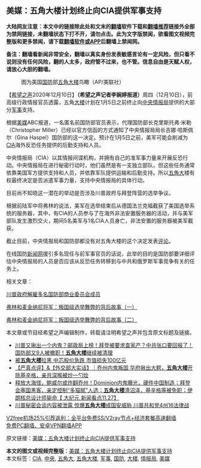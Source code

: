  <h2>美媒：五角大楼计划终止向CIA提供军事支持</h2> <p class="notice"><b>大陆网友注意：本文中的链接除此处和文末的<a href="https://github.com/bannedbook/fanqiang" >翻墙</a>软件下载和<a href="https://github.com/killgcd/justmysocks/blob/master/README.md">翻墙推荐</a>链接外全部为禁网链接，未翻墙状态下打不开，请勿点击。此为文字版禁闻，欲看图文视频完整版和更多禁闻，请下载<a href="https://github.com/bannedbook/fanqiang">翻墙软件或APP</a>后翻墙上禁闻网。</p><p>备注：翻墙看新闻非常安全，翻墙以真实身份发表敏感言论有一定风险，但只看不说则没有任何风险，翻的人太多，政府管不过来，也不管。信息自由是天赋人权，请放心大胆的翻墙。</b></p>  <div class="entry"> <figure><figcaption>图为美国<a href="https://www.bannedbook.org/bnews/tag/%E5%9B%BD%E9%98%B2/" class="st_tag internal_tag" rel="tag" title="标签 国防 下的日志">国防</a>部<a href="https://www.bannedbook.org/bnews/tag/%e4%ba%94%e8%a7%92%e5%a4%a7%e6%a5%bc/" class="st_tag internal_tag" rel="tag" title="标签 五角大楼 下的日志">五角大楼</a>鸟瞰（AP/美联社）</figcaption></figure> <p>【<span class='wp_keywordlink_affiliate'><a href="https://www.soundofhope.org" title="希望之声" target="_blank">希望之声</a></span>2020年12月10日】<strong>（希望之声记者李婉婷报道）</strong>周四（12月10日），前高级行政情报官员透露，五角<a href="https://www.bannedbook.org/bnews/tag/%E5%A4%A7%E6%A5%BC/" class="st_tag internal_tag" rel="tag" title="标签 大楼 下的日志">大楼</a>计划在1月5日之前终止向<a href="https://www.bannedbook.org/bnews/tag/%E4%B8%AD%E5%A4%AE/" class="st_tag internal_tag" rel="tag" title="标签 中央 下的日志">中央</a><a href="https://www.bannedbook.org/bnews/tag/%E6%83%85%E6%8A%A5%E5%B1%80/" class="st_tag internal_tag" rel="tag" title="标签 情报局 下的日志">情报局</a>提供的大部分<a href="https://www.bannedbook.org/bnews/tag/%E5%86%9B%E4%BA%8B/" class="st_tag internal_tag" rel="tag" title="标签 军事 下的日志">军事</a>支持。</p> <p>根据<a href="https://www.bannedbook.org/bnews/tag/%e7%be%8e%e5%aa%92/" class="st_tag internal_tag" rel="tag" title="标签 美媒 下的日志">美媒</a>ABC报道，一名匿名前国防部官员表示，代理国防部长克里斯托弗·米勒（Christopher Miller）已经以官方信函的方式通知了中央情报局局长吉娜·哈斯佩尔（Gina Haspel）国防部的这一决定。预计在1月5日之前，美军可能会削减为<a href="https://www.bannedbook.org/bnews/tag/cia/" class="st_tag internal_tag" rel="tag" title="标签 CIA 下的日志">CIA</a>海外反恐任务提供的后勤支持和人员。</p> <p>中央情报局（CIA）以其情报间谍机构，并拥有自己的准军事力量来开展反恐行动。中央情报局在进行秘密行动时，他们虽然是有一支独立部队，但这些任务通常依靠美国军方提供支持和人员，并依靠军队提供运输和后勤支持。所以<a href="https://www.bannedbook.org/bnews/tag/%E4%BA%94%E8%A7%92%E5%A4%A7/" class="st_tag internal_tag" rel="tag" title="标签 五角大 下的日志">五角大</a>楼有权最终决定是否派遣军事力量，支持中央情报局的具体行动。</p>  <p>目前尚不知晓这一潜在的举动是否涉及川普政府与拜登阵营的选举争议。</p> <p>根据前陆军中将弗林的说法，美军在选举结束后从德国法兰克福截获了美国选举系统的服务器，其中，有CIA的人员参与了在海外非法安置服务器的活动，并与美军部队发生激烈交火，期间5名美军与1名CIA人员身亡，非法安置的服务器被美军截获。</p> <p>截止目前，中央情报局和国防部都没有对五角大楼的这个决定发表<span class='wp_keywordlink_affiliate'><a href="https://www.bannedbook.org/bnews/comments/" title="新闻评论" target="_blank">评论</a></span>。</p>  <p>在线国防<span class='wp_keywordlink_affiliate'><a href="https://www.bannedbook.org/" title="新闻网">新闻网</a></span>援引多名现任与前军事官员的话说，此举的目的是国防部要详细评估中央情报局的人员是否应该从反恐任务转移到与中共和俄罗斯军事竞争有关的任务上。</p> <p>相关文章：</p> <p><a data-ctorig="https://www.soundofhope.org/post/450979" data-cturl="https://www.google.com/url?client=internal-element-cse&amp;cx=007749283119516952101:0iwnfnkwnek&amp;q=https://www.soundofhope.org/post/450979&amp;sa=U&amp;ved=2ahUKEwiy1NWe3MTtAhWUMX0KHVanAX4QFjACegQIBxAC&amp;usg=AOvVaw38K5x_t0Mz7H5b5yZzdGvc" href="https://www.soundofhope.org/post/450979" target="_blank">川普政府解雇多名国防部商业委员会成员</a></p>  <p><a data-ctorig="https://www.soundofhope.org/post/448345" data-cturl="https://www.google.com/url?client=internal-element-cse&amp;cx=007749283119516952101:0iwnfnkwnek&amp;q=https://www.soundofhope.org/post/448345&amp;sa=U&amp;ved=2ahUKEwjZ26H628TtAhViJzQIHT17ANoQFjAFegQIBhAC&amp;usg=AOvVaw2xq_nmOq1RLQ-H2ycfR_Cb" href="https://www.soundofhope.org/post/448345" target="_blank">弗林和麦金纳尼将军：叛国级选举舞弊的背后故事（一）</a></p> <p><a data-ctorig="https://www.soundofhope.org/post/448675" data-cturl="https://www.google.com/url?client=internal-element-cse&amp;cx=007749283119516952101:0iwnfnkwnek&amp;q=https://www.soundofhope.org/post/448675&amp;sa=U&amp;ved=2ahUKEwjZ26H628TtAhViJzQIHT17ANoQFjAEegQIBBAC&amp;usg=AOvVaw3-SF4LHkCTMK2I8x7vo1Hq" href="https://www.soundofhope.org/post/448675" target="_blank">弗林和麦金纳尼将军：叛国级选举舞弊的背后故事（二）</a></p> <p>本文章或节目经希望之声编辑制作，转载请注明希望之声并包含原文标题及链接。</p>  <ul class='op-related-articles' title='相关阅读'> <li><a href='https://www.bannedbook.org/bnews/cbnews/20201206/1443037.html' target='_blank'>川普又揪出一个内鬼？邮政局上榜！拜登被要求查家产？中共张口要回报了！国防部又9人被撤职！<b>五角大楼</b>继续被清理</a></li> <li><a href='https://www.bannedbook.org/bnews/comments/20201205/1442276.html' target='_blank'>被<b>五角大楼</b>拉黑 中芯股价急跌 市值损失100亿元</a></li> <li><a href='https://www.bannedbook.org/bnews/bannedvideo/20201129/1439100.html' target='_blank'>【严真点评】&amp;【外交部大实话】｜乔州内鬼叛国 华府揪出大鳄，<b>五角大楼</b>开除基辛格，亲共深喉被炒一勺烩</a></li> <li><a href='https://www.bannedbook.org/bnews/bannedvideo/20201128/1438458.html' target='_blank'>释放大海怪，鲍威尔或炸翻乔州！Dominion内鬼曝光，硬件中国制造；拜登会塞国黑客，亲定控制“多猫腻”人选；<b>五角大楼</b>清沼泽，基辛格等被免职；伊朗核总设计师毙命【 大纪元 新闻看点11.27】</a></li> <li><a href='https://www.bannedbook.org/bnews/topimagenews/20201126/1437110.html' target='_blank'>川普秘密会谈内容被泄露 惊爆<b>五角大楼</b>成国安威胁 川普共和党4州16法律战</a></li> </ul> <p class="texttj"> <a href="https://www.bannedbook.org/forum23/topic22702.html" target="_blank">V2free机场25%引荐返利：全平台免费SS/V2ray节点+经济套餐高速翻墙</a><br/> <a href="https://github.com/bannedbook/fanqiang/wiki/%E7%A6%81%E9%97%BB%E7%BD%91%E5%AE%89%E5%8D%93%E7%BF%BB%E5%A2%99%E6%96%B0%E9%97%BBAPP" target="_blank">免费PC翻墙、安卓VPN翻墙APP</a></p><p>原文链接：<a class="src_link"  href="https://www.soundofhope.org/post/452446" target="_blank">美媒：五角大楼计划终止向CIA提供军事支持</a></p><a name='sharetosocial'></a>       <div><b>本文的图文或视频完整版</b>：<a href='https://www.bannedbook.org/bnews/comments/20201211/1445664.html'>美媒：五角大楼计划终止向CIA提供军事支持</a></div>  </div><!--END ENTRY--> <div class="postfooter"> <div>本文标签：<a href="https://www.bannedbook.org/bnews/tag/cia/" rel="tag">CIA</a>, <a href="https://www.bannedbook.org/bnews/tag/%E4%B8%AD%E5%A4%AE/" rel="tag">中央</a>, <a href="https://www.bannedbook.org/bnews/tag/%E4%BA%94%E8%A7%92%E5%A4%A7/" rel="tag">五角大</a>, <a href="https://www.bannedbook.org/bnews/tag/%e4%ba%94%e8%a7%92%e5%a4%a7%e6%a5%bc/" rel="tag">五角大楼</a>, <a href="https://www.bannedbook.org/bnews/tag/%E5%86%9B%E4%BA%8B/" rel="tag">军事</a>, <a href="https://www.bannedbook.org/bnews/tag/%E5%9B%BD%E9%98%B2/" rel="tag">国防</a>, <a href="https://www.bannedbook.org/bnews/tag/%E5%A4%A7%E6%A5%BC/" rel="tag">大楼</a>, <a href="https://www.bannedbook.org/bnews/tag/%E6%83%85%E6%8A%A5%E5%B1%80/" rel="tag">情报局</a>, <a href="https://www.bannedbook.org/bnews/tag/%e7%be%8e%e5%aa%92/" rel="tag">美媒</a></div>  </div><!--END POSTFOOTER--> 